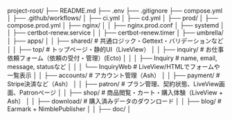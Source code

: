 project-root/
├── README.md
├── .env
├── .gitignore
├── compose.yml
│
├── .github/workflows/
│   ├── ci.yml
│   ├── cd.yml
│
├── prod/
│   ├── compose.prod.yml
│   ├── nginx/
│   │   ├── nginx.prod.conf
│   ├── systemd
│   │   ├── certbot-renew.service
│   │   ├── certbot-renew.timer
│
├── umbrella/
│   ├── apps/
│   │   ├── shared/        # 共通ロジック・Gettext・バリデーションなど
│   │   ├── top/           # トップページ・静的UI（LiveView）
│   │   ├── inquiry/       # お仕事依頼フォーム（依頼の受付・管理）(Ecto)
│   │   │   ├── Inquiry    # name, email, message, statusなど
│   │   │   └── InquiryWeb # LiveView/HTMLでフォームや一覧表示
│   │   ├── accounts/      # アカウント管理（Ash）
│   │   ├── payment/       # Stripe決済など（Ash）
│   │   ├── patron/        # プラン管理、契約状態、LiveView画面、Patronページ
│   │   ├── shop/          # 商品閲覧・カート・購入体験（LiveView + Ash）
│   │   ├── download/      # 購入済みデータのダウンロード
│   │   ├── blog/          # Earmark + NimblePublisher
│   │
├── doc/
│ 
